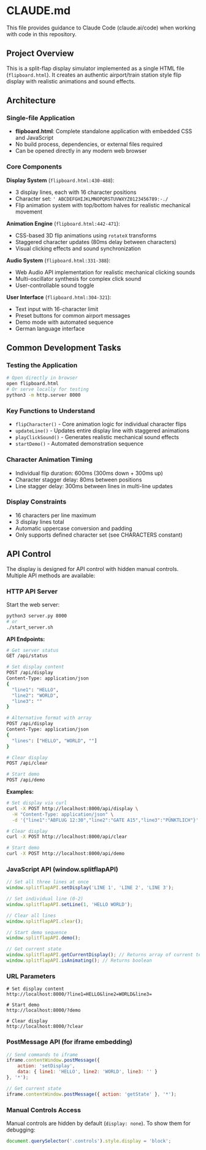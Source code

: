 # CLAUDE.md

This file provides guidance to Claude Code (claude.ai/code) when working with code in this repository.

## Project Overview

This is a split-flap display simulator implemented as a single HTML file (`flipboard.html`). It creates an authentic airport/train station style flip display with realistic animations and sound effects.

## Architecture

### Single-file Application
- **flipboard.html**: Complete standalone application with embedded CSS and JavaScript
- No build process, dependencies, or external files required
- Can be opened directly in any modern web browser

### Core Components

**Display System** (`flipboard.html:430-488`):
- 3 display lines, each with 16 character positions
- Character set: `' ABCDEFGHIJKLMNOPQRSTUVWXYZ0123456789:-./`
- Flip animation system with top/bottom halves for realistic mechanical movement

**Animation Engine** (`flipboard.html:442-471`):
- CSS-based 3D flip animations using `rotateX` transforms
- Staggered character updates (80ms delay between characters)
- Visual clicking effects and sound synchronization

**Audio System** (`flipboard.html:331-388`):
- Web Audio API implementation for realistic mechanical clicking sounds
- Multi-oscillator synthesis for complex click sound
- User-controllable sound toggle

**User Interface** (`flipboard.html:304-321`):
- Text input with 16-character limit
- Preset buttons for common airport messages
- Demo mode with automated sequence
- German language interface

## Common Development Tasks

### Testing the Application
```bash
# Open directly in browser
open flipboard.html
# Or serve locally for testing
python3 -m http.server 8000
```

### Key Functions to Understand
- `flipCharacter()` - Core animation logic for individual character flips
- `updateLine()` - Updates entire display line with staggered animations
- `playClickSound()` - Generates realistic mechanical sound effects
- `startDemo()` - Automated demonstration sequence

### Character Animation Timing
- Individual flip duration: 600ms (300ms down + 300ms up)
- Character stagger delay: 80ms between positions
- Line stagger delay: 300ms between lines in multi-line updates

### Display Constraints
- 16 characters per line maximum
- 3 display lines total
- Automatic uppercase conversion and padding
- Only supports defined character set (see CHARACTERS constant)

## API Control

The display is designed for API control with hidden manual controls. Multiple API methods are available:

### HTTP API Server
Start the web server:
```bash
python3 server.py 8000
# or
./start_server.sh
```

**API Endpoints:**
```bash
# Get server status
GET /api/status

# Set display content
POST /api/display
Content-Type: application/json
{
  "line1": "HELLO",
  "line2": "WORLD",
  "line3": ""
}

# Alternative format with array
POST /api/display
Content-Type: application/json
{
  "lines": ["HELLO", "WORLD", ""]
}

# Clear display
POST /api/clear

# Start demo
POST /api/demo
```

**Examples:**
```bash
# Set display via curl
curl -X POST http://localhost:8000/api/display \
  -H "Content-Type: application/json" \
  -d '{"line1":"ABFLUG 12:30","line2":"GATE A15","line3":"PÜNKTLICH"}'

# Clear display
curl -X POST http://localhost:8000/api/clear

# Start demo
curl -X POST http://localhost:8000/api/demo
```

### JavaScript API (window.splitflapAPI)
```javascript
// Set all three lines at once
window.splitflapAPI.setDisplay('LINE 1', 'LINE 2', 'LINE 3');

// Set individual line (0-2)
window.splitflapAPI.setLine(1, 'HELLO WORLD');

// Clear all lines
window.splitflapAPI.clear();

// Start demo sequence
window.splitflapAPI.demo();

// Get current state
window.splitflapAPI.getCurrentDisplay(); // Returns array of current text
window.splitflapAPI.isAnimating(); // Returns boolean
```

### URL Parameters
```
# Set display content
http://localhost:8000/?line1=HELLO&line2=WORLD&line3=

# Start demo
http://localhost:8000/?demo

# Clear display
http://localhost:8000/?clear
```

### PostMessage API (for iframe embedding)
```javascript
// Send commands to iframe
iframe.contentWindow.postMessage({
    action: 'setDisplay',
    data: { line1: 'HELLO', line2: 'WORLD', line3: '' }
}, '*');

// Get current state
iframe.contentWindow.postMessage({ action: 'getState' }, '*');
```

### Manual Controls Access
Manual controls are hidden by default (`display: none`). To show them for debugging:
```javascript
document.querySelector('.controls').style.display = 'block';
```